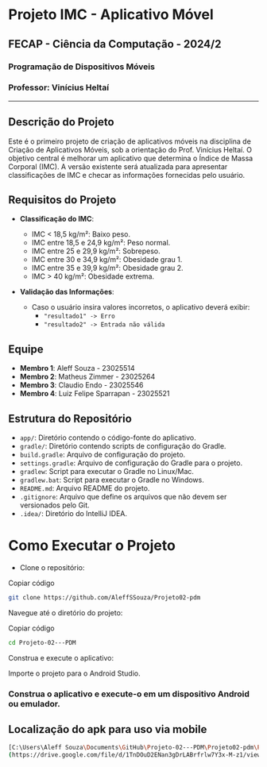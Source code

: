 # Projeto IMC - Aplicativo Móvel

## FECAP - Ciência da Computação - 2024/2

### Programação de Dispositivos Móveis
### Professor: Vinícius Heltaí

---

## Descrição do Projeto

Este é o primeiro projeto de criação de aplicativos móveis na disciplina de Criação de Aplicativos Móveis, sob a orientação do Prof. Vinícius Heltaí. O objetivo central é melhorar um aplicativo que determina o Índice de Massa Corporal (IMC). A versão existente será atualizada para apresentar classificações de IMC e checar as informações fornecidas pelo usuário.
## Requisitos do Projeto

- **Classificação do IMC**:
  - IMC < 18,5 kg/m²: Baixo peso.
  - IMC entre 18,5 e 24,9 kg/m²: Peso normal.
  - IMC entre 25 e 29,9 kg/m²: Sobrepeso.
  - IMC entre 30 e 34,9 kg/m²: Obesidade grau 1.
  - IMC entre 35 e 39,9 kg/m²: Obesidade grau 2.
  - IMC > 40 kg/m²: Obesidade extrema.

- **Validação das Informações**:
  - Caso o usuário insira valores incorretos, o aplicativo deverá exibir:
    - `"resultado1" -> Erro`
    - `"resultado2" -> Entrada não válida`

## Equipe

- **Membro 1**: Aleff Souza - 23025514
- **Membro 2**: Matheus Zimmer - 23025264
- **Membro 3**: Claudio Endo - 23025546
- **Membro 4**: Luiz Felipe Sparrapan - 23025521

## Estrutura do Repositório

- `app/`: Diretório contendo o código-fonte do aplicativo.
- `gradle/`: Diretório contendo scripts de configuração do Gradle.
- `build.gradle`: Arquivo de configuração do projeto.
- `settings.gradle`: Arquivo de configuração do Gradle para o projeto.
- `gradlew`: Script para executar o Gradle no Linux/Mac.
- `gradlew.bat`: Script para executar o Gradle no Windows.
- `README.md`: Arquivo README do projeto.
- `.gitignore`: Arquivo que define os arquivos que não devem ser versionados pelo Git.
- `.idea/`: Diretório do IntelliJ IDEA.

# Como Executar o Projeto
* Clone o repositório:


Copiar código
```bash
git clone https://github.com/AleffSSouza/Projeto02-pdm
```
Navegue até o diretório do projeto:


Copiar código
```bash
cd Projeto-02---PDM
```
Construa e execute o aplicativo:

Importe o projeto para o Android Studio.

### Construa o aplicativo e execute-o em um dispositivo Android ou emulador.

## Localização do apk para uso via mobile

```bash
[C:\Users\Aleff Souza\Documents\GitHub\Projeto-02---PDM\Projeto02-pdm\Projeto-02---PDM-main\app\build\outputs\apk\debug]
(https://drive.google.com/file/d/1TnDOuD2ENan3gDrLABrfrlw7Y3x-M-z1/view?usp=drive_link)```

